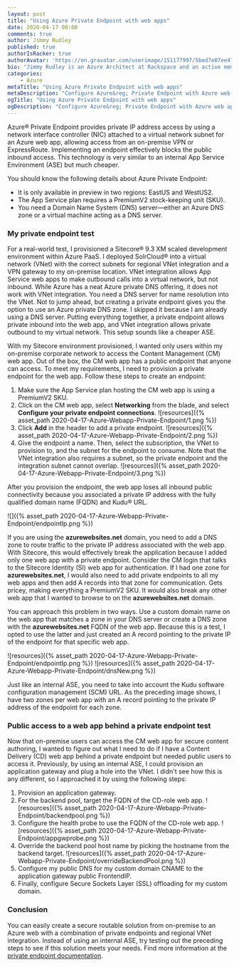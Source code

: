```yaml
---
layout: post
title: "Using Azure Private Endpoint with web apps"
date: 2020-04-17 00:00
comments: true
author: Jimmy Rudley
published: true
authorIsRacker: true
authorAvatar: 'https://en.gravatar.com/userimage/151177997/5bed7e07ee47533cbd34b951d463bcb7.jpg'
bio: "Jimmy Rudley is an Azure Architect at Rackspace and an active member of the Azure community. He focuses on solving large and complex architecture and automation problems within Azure."
categories:
    - Azure
metaTitle: "Using Azure Private Endpoint with web apps"
metaDescription: "Configure Azure&reg; Private Endpoint with Azure web apps."
ogTitle: "Using Azure Private Endpoint with web apps"
ogDescription: "Configure Azure&reg; Private Endpoint with Azure web apps."
---
```


Azure&reg; Private Endpoint provides private IP address access by using a network interface controller
(NIC) attached to a virtual network subnet for an Azure web app, allowing access
from an on-premise VPN or ExpressRoute. Implementing an endpoint effectively blocks the public inbound access.
This technology is very similar to an internal App Service Environment (ASE) but much cheaper.

<!-- more -->

You should know the following details about Azure Private Endpoint:

- It is only available in preview in two regions: EastUS and WestUS2.
- The App Service plan requires a PremiumV2 stock-keeping unit (SKU).
- You need a Domain Name System (DNS) server&mdash;either an Azure DNS zone or a virtual machine acting as a DNS server.

### My private endpoint test

For a real-world test, I provisioned a Sitecore&reg; 9.3 XM scaled development environment within Azure
PaaS. I deployed SolrCloud&reg; into a virtual network (VNet) with the correct subnets for regional VNet
integration and a VPN gateway to my on-premise location. VNet integration allows App Service web apps to
make outbound calls into a virtual network, but not inbound. While Azure has a neat Azure private
DNS offering, it does not work with VNet integration. You need a DNS server for name
resolution into the VNet. Not to jump ahead, but creating a private endpoint gives you the option to use
an Azure private DNS zone. I skipped it because I am already using a DNS server. Putting everything together,
a private endpoint allows private inbound into the web app, and VNet integration allows private outbound to
my virtual network. This setup sounds like a cheaper ASE.

With my Sitecore environment provisioned, I wanted only users within my on-premise corporate network to access
the Content Management (CM) web app. Out of the box, the CM web app has a public endpoint that anyone can access.
To meet my requirements, I need to provision a private endpoint for the web app. Follow these steps to create
an endpoint:

1. Make sure the App Service plan hosting the CM web app is using a PremiumV2 SKU.
2. Click on the CM web app, select **Networking** from the blade, and select **Configure your private endpoint connections**.
![resources]({% asset_path 2020-04-17-Azure-Webapp-Private-Endpoint/1.png %})
3. Click **Add** in the header to add a private endpoint.
![resources]({% asset_path 2020-04-17-Azure-Webapp-Private-Endpoint/2.png %})
4. Give the endpoint a name. Then, select the subscription, the VNet to provision to, and the subnet for the
   endpoint to consume. Note that the VNet integration also requires a subnet, so the private endpoint and the
   integration subnet cannot overlap.
![resources]({% asset_path 2020-04-17-Azure-Webapp-Private-Endpoint/3.png %})

After you provision the endpoint, the web app loses all inbound public connectivity because you associated a
private IP address with the fully qualified domain name (FQDN) and Kudu&reg; URL. 
    
![]({% asset_path 2020-04-17-Azure-Webapp-Private-Endpoint/endpointIp.png %})
    
If you are using the **azurewebsites.net** domain, you need to add a DNS zone to route traffic to the private
IP address associated with the web app. With Sitecore, this would effectively break the application because I
added only one web app with a private endpoint. Consider the CM login that talks to the Sitecore Identity (SI)
web app for authentication. If I had one zone for **azurewebsites.net**, I would also need to add private endpoints
to all my web apps and then add A records into that zone for communication. Gets pricey, making everything a
PremiumV2 SKU. It would also break any other web app that I wanted to browse to on the **azurewebsites.net**
domain. 

You can approach this problem in two ways. Use a custom domain name on the web app that matches a zone in your
DNS server or create a DNS zone with the **azurewebsites.net** FQDN of the web app. Because this is a test, I
opted to use the latter and just created an A record pointing to the private IP of the endpoint for that specific
web app. 

![resources]({% asset_path 2020-04-17-Azure-Webapp-Private-Endpoint/endpointIp.png %})
![resources]({% asset_path 2020-04-17-Azure-Webapp-Private-Endpoint/dnsNew.png %})
    
Just like an internal ASE, you need to take into account the Kudu software configuration management (SCM) URL.
As the preceding image shows, I have two zones per web app with an A record pointing to the private IP address
of the endpoint for each zone. 

### Public access to a web app behind a private endpoint test

Now that on-premise users can access the CM web app for secure content authoring, I wanted to figure out what I
need to do if I have a Content Delivery (CD) web app behind a private endpoint but needed public users to
access it. Previously, by using an internal ASE, I could provision an application gateway and plug a hole into the
VNet. I didn't see how this is any different, so I approached it by using the following steps:

1. Provision an application gateway.
2. For the backend pool, target the FQDN of the CD-role web app.
![resources]({% asset_path 2020-04-17-Azure-Webapp-Private-Endpoint/backendpool.png %})
3. Configure the health probe to use the FQDN of the CD-role web app.
![resources]({% asset_path 2020-04-17-Azure-Webapp-Private-Endpoint/appgwprobe.png %})
4. Override the backend pool host name by picking the hostname from the backend target.
![resources]({% asset_path 2020-04-17-Azure-Webapp-Private-Endpoint/overrideBackendPool.png %})
5. Configure my public DNS for my custom domain CNAME to the application gateway public FrontendIP.
6. Finally, configure Secure Sockets Layer (SSL) offloading for my custom domain.

### Conclusion

You can easily create a secure routable solution from on-premise to an Azure web with a combination of private
endpoints and regional VNet integration. Instead of using an internal ASE, try testing out the preceding steps
to see if this solution meets your needs. Find more information at the
[private endpoint documentation](https://docs.microsoft.com/en-us/azure/private-link/create-private-endpoint-webapp-portal).
   
